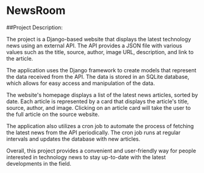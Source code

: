 # NewsRoom

##Project Description:

The project is a Django-based website that displays the latest technology news using an external API. The API provides a JSON file with various values such as the title, source, author, image URL, description, and link to the article.

The application uses the Django framework to create models that represent the data received from the API. The data is stored in an SQLite database, which allows for easy access and manipulation of the data.

The website's homepage displays a list of the latest news articles, sorted by date. Each article is represented by a card that displays the article's title, source, author, and image. Clicking on an article card will take the user to the full article on the source website.

The application also utilizes a cron job to automate the process of fetching the latest news from the API periodically. The cron job runs at regular intervals and updates the database with new articles.

Overall, this project provides a convenient and user-friendly way for people interested in technology news to stay up-to-date with the latest developments in the field.

